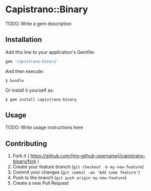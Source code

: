 # Capistrano::Binary

TODO: Write a gem description

## Installation

Add this line to your application's Gemfile:

```ruby
gem 'capistrano-binary'
```

And then execute:

    $ bundle

Or install it yourself as:

    $ gem install capistrano-binary

## Usage

TODO: Write usage instructions here

## Contributing

1. Fork it ( https://github.com/[my-github-username]/capistrano-binary/fork )
2. Create your feature branch (`git checkout -b my-new-feature`)
3. Commit your changes (`git commit -am 'Add some feature'`)
4. Push to the branch (`git push origin my-new-feature`)
5. Create a new Pull Request
